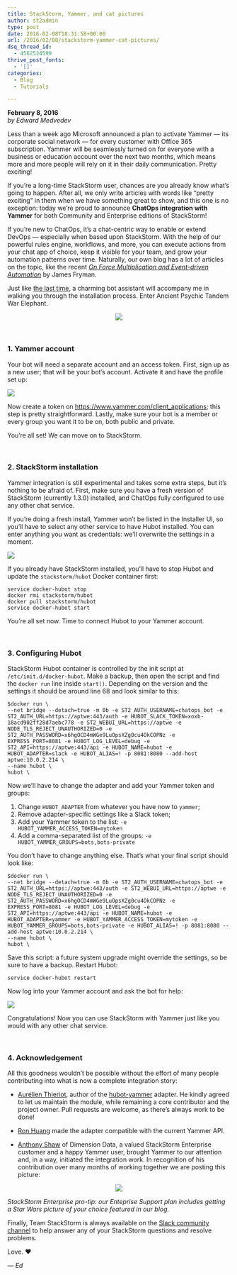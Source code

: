 ```yaml
---
title: StackStorm, Yammer, and cat pictures
author: st2admin
type: post
date: 2016-02-08T18:31:58+00:00
url: /2016/02/08/stackstorm-yammer-cat-pictures/
dsq_thread_id:
  - 4562524599
thrive_post_fonts:
  - '[]'
categories:
  - Blog
  - Tutorials

---
```

**February 8, 2016**  
_by Edward Medvedev_

Less than a week ago Microsoft announced a plan to activate Yammer — its corporate social network — for every customer with Office 365 subscription. Yammer will be seamlessly turned on for everyone with a business or education account over the next two months, which means more and more people will rely on it in their daily communication. Pretty exciting!

If you&#8217;re a long-time StackStorm user, chances are you already know what&#8217;s going to happen. After all, we only write articles with words like &#8220;pretty exciting&#8221; in them when we have something great to show, and this one is no exception: today we&#8217;re proud to announce **ChatOps integration with Yammer** for both Community and Enterprise editions of StackStorm!

If you&#8217;re new to ChatOps, it&#8217;s a chat-centric way to enable or extend DevOps — especially when based upon StackStorm. With the help of our powerful rules engine, workflows, and more, you can execute actions from your chat app of choice, keep it visible for your team, and grow your automation patterns over time. Naturally, our own blog has a lot of articles on the topic, like the recent _[On Force Multiplication and Event-driven Automation][1]_ by James Fryman.

<!--more-->

Just like [the last time][2], a charming bot assistant will accompany me in walking you through the installation process. Enter Ancient Psychic Tandem War Elephant.

<center>
  <img src="http://i.imgur.com/ybRZ79d.jpg" />
</center>

&nbsp;

### 1. Yammer account

Your bot will need a separate account and an access token. First, sign up as a new user; that will be your bot&#8217;s account. Activate it and have the profile set up:

![][3] 

Now create a token on <https://www.yammer.com/client_applications>; this step is pretty straightforward. Lastly, make sure your bot is a member or every group you want it to be on, both public and private.

You&#8217;re all set! We can move on to StackStorm.

&nbsp;

### 2. StackStorm installation

Yammer integration is still experimental and takes some extra steps, but it&#8217;s nothing to be afraid of. First, make sure you have a fresh version of StackStorm (currently 1.3.0) installed, and ChatOps fully configured to use any other chat service.

If you&#8217;re doing a fresh install, Yammer won&#8217;t be listed in the Installer UI, so you&#8217;ll have to select any other service to have Hubot installed. You can enter anything you want as credentials: we&#8217;ll overwrite the settings in a moment.

![][4] 

If you already have StackStorm installed, you&#8217;ll have to stop Hubot and update the `stackstorm/hubot` Docker container first:

    service docker-hubot stop
    docker rmi stackstorm/hubot
    docker pull stackstorm/hubot
    service docker-hubot start
    

You&#8217;re all set now. Time to connect Hubot to your Yammer account.

&nbsp;

### 3. Configuring Hubot

StackStorm Hubot container is controlled by the init script at `/etc/init.d/docker-hubot`. Make a backup, then open the script and find the `docker run` line inside `start()`. Depending on the version and the settings it should be around line 68 and look similar to this:

    $docker run \
    --net bridge --detach=true -m 0b -e ST2_AUTH_USERNAME=chatops_bot -e ST2_AUTH_URL=https://aptwe:443/auth -e HUBOT_SLACK_TOKEN=xoxb-18acd902ff28d7aebc778 -e ST2_WEBUI_URL=https://aptwe -e NODE_TLS_REJECT_UNAUTHORIZED=0 -e ST2_AUTH_PASSWORD=x6hgOCD4mWGe9LuOpsXZg0cu4OkCOPNz -e EXPRESS_PORT=8081 -e HUBOT_LOG_LEVEL=debug -e ST2_API=https://aptwe:443/api -e HUBOT_NAME=hubot -e HUBOT_ADAPTER=slack -e HUBOT_ALIAS=! -p 8081:8080 --add-host aptwe:10.0.2.214 \
    --name hubot \
    hubot \
    

Now we&#8217;ll have to change the adapter and add your Yammer token and groups:

  1. Change `HUBOT_ADAPTER` from whatever you have now to `yammer`;
  2. Remove adapter-specific settings like a Slack token;
  3. Add your Yammer token to the list: `-e HUBOT_YAMMER_ACCESS_TOKEN=mytoken`
  4. Add a comma-separated list of the groups: `-e HUBOT_YAMMER_GROUPS=bots,bots-private`

You don&#8217;t have to change anything else. That&#8217;s what your final script should look like:

    $docker run \
    --net bridge --detach=true -m 0b -e ST2_AUTH_USERNAME=chatops_bot -e ST2_AUTH_URL=https://aptwe:443/auth -e ST2_WEBUI_URL=https://aptwe -e NODE_TLS_REJECT_UNAUTHORIZED=0 -e ST2_AUTH_PASSWORD=x6hgOCD4mWGe9LuOpsXZg0cu4OkCOPNz -e EXPRESS_PORT=8081 -e HUBOT_LOG_LEVEL=debug -e ST2_API=https://aptwe:443/api -e HUBOT_NAME=hubot -e HUBOT_ADAPTER=yammer -e HUBOT_YAMMER_ACCESS_TOKEN=mytoken -e HUBOT_YAMMER_GROUPS=bots,bots-private -e HUBOT_ALIAS=! -p 8081:8080 --add-host aptwe:10.0.2.214 \
    --name hubot \
    hubot \
    

Save this script: a future system upgrade might override the settings, so be sure to have a backup. Restart Hubot:

    service docker-hubot restart
    

Now log into your Yammer account and ask the bot for help:

![][5] 

Congratulations! Now you can use StackStorm with Yammer just like you would with any other chat service.

&nbsp;

### 4. Acknowledgement

All this goodness wouldn&#8217;t be possible without the effort of many people contributing into what is now a complete integration story:

  * [Aurélien Thieriot][6], author of the [hubot-yammer][7] adapter. He kindly agreed to let us maintain the module, while remaining a core contributor and the project owner. Pull requests are welcome, as there&#8217;s always work to be done!</p> 
  * [Ron Huang][8] made the adapter compatible with the current Yammer API.

  * [Anthony Shaw][9] of Dimension Data, a valued StackStorm Enterprise customer and a happy Yammer user, brought Yammer to our attention and, in a way, initiated the integration work. In recognition of his contribution over many months of working together we are posting this picture:

<center>
  <img src="http://i.imgur.com/jy6yJBC.png" />
</center>

_StackStorm Enterprise pro-tip: our Enteprise Support plan includes getting a Star Wars picture of your choice featured in our blog._

Finally, Team StackStorm is always available on the [Slack community channel][10] to help answer any of your StackStorm questions and resolve problems.

Love. ❤️

_— Ed_

 [1]: https://stackstorm.com/2016/02/03/on-force-multiplication-and-event-driven-automation/
 [2]: https://stackstorm.com/2015/12/08/stackstorm-1-2-0-the-new-chatops/
 [3]: http://i.imgur.com/XIPx2nd.png
 [4]: http://i.imgur.com/TSsJmqC.png
 [5]: http://i.imgur.com/Gl44LON.png
 [6]: https://github.com/athieriot
 [7]: https://github.com/athieriot/hubot-yammer
 [8]: https://github.com/ronhuang
 [9]: https://github.com/tonybaloney
 [10]: https://stackstorm.com/community-signup